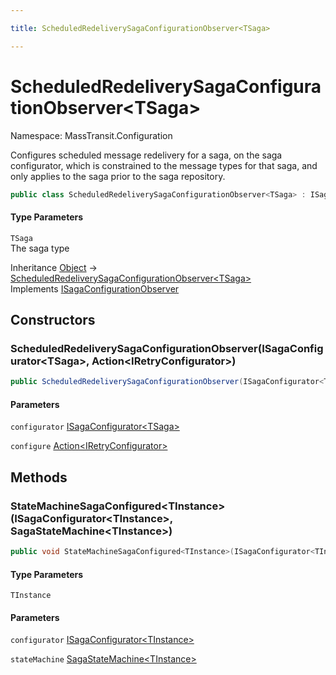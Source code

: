 ```yaml
---

title: ScheduledRedeliverySagaConfigurationObserver<TSaga>

---
```


# ScheduledRedeliverySagaConfigurationObserver\<TSaga\>

Namespace: MassTransit.Configuration

Configures scheduled message redelivery for a saga, on the saga configurator, which is constrained to
 the message types for that saga, and only applies to the saga prior to the saga repository.

```csharp
public class ScheduledRedeliverySagaConfigurationObserver<TSaga> : ISagaConfigurationObserver
```

#### Type Parameters

`TSaga`<br/>
The saga type

Inheritance [Object](https://learn.microsoft.com/en-us/dotnet/api/system.object) → [ScheduledRedeliverySagaConfigurationObserver\<TSaga\>](../masstransit-configuration/scheduledredeliverysagaconfigurationobserver-1)<br/>
Implements [ISagaConfigurationObserver](../../masstransit-abstractions/masstransit/isagaconfigurationobserver)

## Constructors

### **ScheduledRedeliverySagaConfigurationObserver(ISagaConfigurator\<TSaga\>, Action\<IRetryConfigurator\>)**

```csharp
public ScheduledRedeliverySagaConfigurationObserver(ISagaConfigurator<TSaga> configurator, Action<IRetryConfigurator> configure)
```

#### Parameters

`configurator` [ISagaConfigurator\<TSaga\>](../../masstransit-abstractions/masstransit/isagaconfigurator-1)<br/>

`configure` [Action\<IRetryConfigurator\>](https://learn.microsoft.com/en-us/dotnet/api/system.action-1)<br/>

## Methods

### **StateMachineSagaConfigured\<TInstance\>(ISagaConfigurator\<TInstance\>, SagaStateMachine\<TInstance\>)**

```csharp
public void StateMachineSagaConfigured<TInstance>(ISagaConfigurator<TInstance> configurator, SagaStateMachine<TInstance> stateMachine)
```

#### Type Parameters

`TInstance`<br/>

#### Parameters

`configurator` [ISagaConfigurator\<TInstance\>](../../masstransit-abstractions/masstransit/isagaconfigurator-1)<br/>

`stateMachine` [SagaStateMachine\<TInstance\>](../../masstransit-abstractions/masstransit/sagastatemachine-1)<br/>
